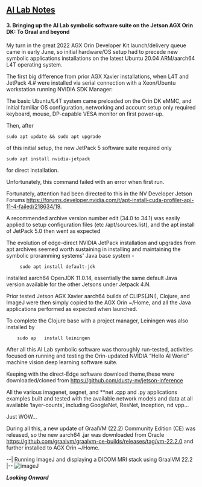 ## <u>AI Lab Notes</u>

#### **3. Bringing up the AI Lab symbolic software suite on the Jetson AGX Orin DK: To Graal and beyond**
       
My turn in the great 2022 AGX Orin Developer Kit launch/delivery queue came in early June, so initial hardware/OS setup had to precede new symbolic applications installations on the latest Ubuntu 20.04 ARM/aarch64 L4T operating system.

The first big difference from prior AGX Xavier installations, when L4T and JetPack 4.# were installed via serial connection with a Xeon/Ubuntu workstation running NVIDIA SDK Manager:

The basic Ubuntu/L4T system came preloaded on the Orin DK eMMC, and initial familiar OS configuration, networking and account setup only required keyboard, mouse, DP-capable VESA monitor on first power-up.

Then, after

	sudo apt update && sudo apt upgrade

of this initial setup, the new JetPack 5 software suite required only
 
 	sudo apt install nvidia-jetpack

for direct installation.

Unfortunately, this command failed with an error when first run.

Fortunately, attention had been directed to this in the NV Developer Jetson Forums 
https://forums.developer.nvidia.com/t/apt-install-cuda-profiler-api-11-4-failed/218634/19. 

A recommended archive version number edit (34.0 to 34.1) was easily applied to setup configuration files (etc
/apt/sources.list), and the apt install of JetPack 5.0 then went as expected
       
The evolution of edge-direct NVIDIA JetPack installation and upgrades from apt archives seemed worth sustaining in installing and maintaining the symbolic proramming systems' Java base system - 
 
		 sudo apt install default-jdk

installed aarch64 OpenJDK 11.0.14, essentially the same default Java version available for the other Jetsons under Jetpack 4.N.

Prior tested Jetson AGX Xavier aarch64 builds of CLIPS(JNI), Clojure, and ImageJ were then simply copied to the AGX Orin ~/Home, and all the Java applications performed as expected when launched.

To complete the Clojure base with a project manager, Leiningen was also installed by 

		sudo ap   install leiningen

After all this AI Lab symbolic software was thoroughly run-tested, activities focused on running and testing the Orin-updated NVIDIA  “Hello AI World” machine vision deep learning software suite. 

Keeping with the direct-Edge software download theme,these were downloaded/cloned from https://github.com/dusty-nv/jetson-inference

All the various imagenet, segnet, and **net .cpp and .py applications examples built and tested with the available network models and data at all available ‘layer-counts’, including GoogleNet, ResNet, Inception, nd vpp...

Just WOW…

During all this, a new update of GraalVM (22.2) Community Edition (CE) was released, so the new aarch64 .jar was downloaded from Oracle https://github.com/graalvm/graalvm-ce-builds/releases/tag/vm-22.2.0 and further installed to AGX Orin ~/Home.

 --| Running ImageJ and displaying a DICOM MRI stack using GraalVM 22.2 |--
![imageJ](https://user-images.githubusercontent.com/71346897/183269422-764967e2-0585-47ea-bf83-8ecf548a85bc.png)

***Looking Onward***
